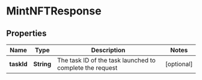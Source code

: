 

# MintNFTResponse


## Properties

Name | Type | Description | Notes
------------ | ------------- | ------------- | -------------
**taskId** | **String** | The task ID of the task launched to complete the request |  [optional]




